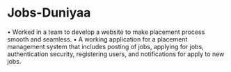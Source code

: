 # Jobs-Duniyaa
• Worked in a team to develop a website to make placement process smooth and seamless. 
• A working application for a placement management system that includes posting of jobs, applying for jobs, authentication security, registering users, and notifications for apply to new jobs.
